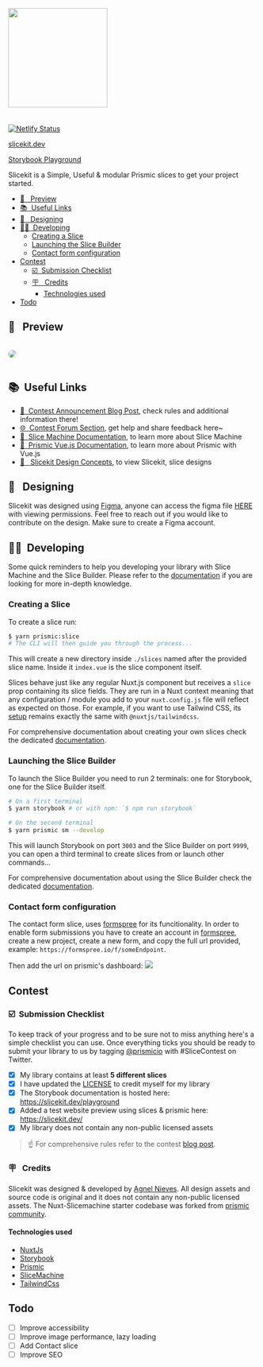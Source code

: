<img style="margin-bottom: 20px" width="200" src="static/logo.svg">

[![Netlify Status](https://api.netlify.com/api/v1/badges/11417ccd-aca2-44c2-8e9f-5a142bb876a1/deploy-status)](https://app.netlify.com/sites/slicekit/deploys)

[slicekit.dev](https://slicekit.dev/)

[Storybook Playground](https://slicekit.dev/playground)

Slicekit is a Simple, Useful & modular Prismic slices to get your project started.

- [👀 &nbsp; Preview](#--preview)
- [📚 &nbsp;Useful Links](#-useful-links)
- [🎨 &nbsp; Designing](#--designing)
- [👩‍💻 &nbsp;Developing](#-developing)
  - [Creating a Slice](#creating-a-slice)
  - [Launching the Slice Builder](#launching-the-slice-builder)
  - [Contact form configuration](#contact-form-configuration)
- [Contest](#contest)
  - [☑️ &nbsp;Submission Checklist](#️-submission-checklist)
  - [🪧 &nbsp; Credits](#--credits)
    - [Technologies used](#technologies-used)
- [Todo](#todo)

## 👀 &nbsp; Preview

<img src="./preview-image.png" style="border-radius: 2rem; margin: 1rem auto"/>

## 📚 &nbsp;Useful Links

- [📣 &nbsp;Contest Announcement Blog Post](https://prismic.io/blog/slice-contest?utm_campaign=devexp&utm_source=github&utm_medium=slicecontestpost), check rules and additional information there!
- [🌐 &nbsp;Contest Forum Section](https://community.prismic.io/c/slice-machine/slicecontest), get help and share feedback here~
- [🔪 &nbsp;Slice Machine Documentation](https://www.slicemachine.dev/documentation), to learn more about Slice Machine
- [📖 &nbsp;Prismic Vue.js Documentation](https://prismic.io/docs/vuejs/getting-started/with-the-vuejs-starter), to learn more about Prismic with Vue.js
- [🎨   Slicekit Design Concepts](https://www.figma.com/file/rnLmjTRnV2hhzK9zzTXtl0/Slicekit?node-id=0%3A1), to view Slicekit, slice designs

## 🎨 &nbsp; Designing

Slicekit was designed using [Figma](https://figma.com/), anyone can access the figma file [HERE](https://www.figma.com/file/rnLmjTRnV2hhzK9zzTXtl0/Slicekit?node-id=0%3A1) with viewing permissions. Feel free to reach out if you would like to contribute on the design. Make sure to create a Figma account.

## 👩‍💻 &nbsp;Developing

Some quick reminders to help you developing your library with Slice Machine and the Slice Builder. Please refer to the [documentation](https://www.slicemachine.dev/documentation) if you are looking for more in-depth knowledge.

### Creating a Slice

To create a slice run:

```bash
$ yarn prismic:slice
# The CLI will then guide you through the process...
```

This will create a new directory inside `./slices` named after the provided slice name. Inside it `index.vue` is the slice component itself.

Slices behave just like any regular Nuxt.js component but receives a `slice` prop containing its slice fields. They are run in a Nuxt context meaning that any configuration / module you add to your `nuxt.config.js` file will reflect as expected on those. For example, if you want to use Tailwind CSS, its [setup](https://tailwindcss.nuxtjs.org/setup) remains exactly the same with `@nuxtjs/tailwindcss`.

For comprehensive documentation about creating your own slices check the dedicated [documentation](https://www.slicemachine.dev/documentation/create-your-own-slices-components).

### Launching the Slice Builder

To launch the Slice Builder you need to run 2 terminals: one for Storybook, one for the Slice Builder itself.

```bash
# On a first terminal
$ yarn storybook # or with npm: `$ npm run storybook`

# On the second terminal
$ yarn prismic sm --develop
```

This will launch Storybook on port `3003` and the Slice Builder on port `9999`, you can open a third terminal to create slices from or launch other commands...

For comprehensive documentation about using the Slice Builder check the dedicated [documentation](https://www.slicemachine.dev/documentation/slice-builder#using-the-slice-builder).

### Contact form configuration

The contact form slice, uses [formspree](https://formspree.io/) for its funcitionality. In order to enable form submissions you have to create an account in [formspree](https://formspree.io/register), create a new project, create a new form, and copy the full url provided, example: `https://formspree.io/f/someEndpoint`.

Then add the url on prismic's dashboard:
<img src="./contact-config.png">

## Contest

### ☑️ &nbsp;Submission Checklist

To keep track of your progress and to be sure not to miss anything here's a simple checklist you can use. Once everything ticks you should be ready to submit your library to us by tagging [@prismicio](https://twitter.com/prismicio) with #SliceContest on Twitter.

- [x] My library contains at least **5 different slices**
- [x] I have updated the [LICENSE](./LICENSE) to credit myself for my library
- [x] The Storybook documentation is hosted here: <https://slicekit.dev/playground>
- [x] Added a test website preview using slices & prismic here: <https://slicekit.dev/>
- [x] My library does not contain any non-public licensed assets

> ☝️ For comprehensive rules refer to the contest [blog post](https://prismic.io/blog/slice-contest?utm_campaign=devexp&utm_source=github&utm_medium=slicecontestpost).

### 🪧 &nbsp; Credits

Slicekit was designed & developed by [Agnel Nieves](https://github.com/agnelnieves). All design assets and source code is original and it does not contain any non-public licensed assets. The Nuxt-Slicemachine starter codebase was forked from [prismic community](https://github.com/prismicio-community/slice-library-starter-nuxt#readme).

#### Technologies used

- [NuxtJs](https://nuxtjs.org/)
- [Storybook](https://storybook.js.org/)
- [Prismic](https://prismic.io/)
- [SliceMachine](http://slicemachine.dev/)
- [TailwindCss](https://tailwindcss.com/)

## Todo

- [ ] Improve accessibility
- [ ] Improve image performance, lazy loading
- [ ] Add Contact slice
- [ ] Improve SEO
